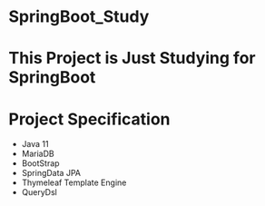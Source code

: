 # SpringBoot_Study

# This Project is Just Studying for SpringBoot
# Project Specification
 - Java 11
 - MariaDB
 - BootStrap
 - SpringData JPA
 - Thymeleaf Template Engine
 - QueryDsl
